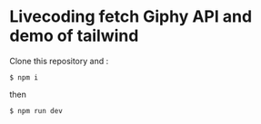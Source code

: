 # Livecoding fetch Giphy API and demo of tailwind

Clone this repository and :

```shell
$ npm i
```

then

```shell
$ npm run dev
```
